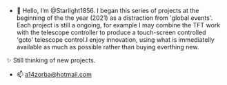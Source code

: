 - 👋 Hello, I’m @Starlight1856. I began this series of projects at the beginning
of the the year (2021) as a distraction from 'global events'. Each project
is still a ongoing, for example I may combine the TFT work with the telescope
controller to produce a touch-screen controlled 'goto' telescope control.I enjoy
innovation, using what is immediatelly available as much as possible rather than
buying everthing new.

✨ Still thinking of new projects.



- 📫 a14zorba@hotmail.com

<!---
Starlight1856/Starlight1856 is a ✨ special ✨ repository because its `README.md` (this file) appears on your GitHub profile.
You can click the Preview link to take a look at your changes.
--->
